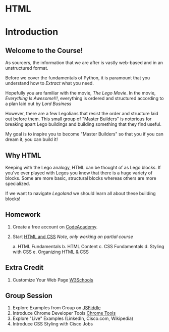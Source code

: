 # HTML
# Introduction
## Welcome to the Course!
As sourcers, the information that we are after is vastly web-based and in an unstructured format.

Before we cover the fundamentals of Python, it is paramount that you understand how to *Extract* what you need.

Hopefully you are familiar with the movie, *The Lego Movie*. In the movie, *Everything Is Awesome!!!*, everything is 
ordered and structured according to a plan laid out by *Lord Business*

However, there are a few Legolians that resist the order and structure laid out before them. This small group of 
"Master Builders" is notorious for breaking apart Lego buildings and building something that they find useful.

My goal is to inspire you to become "Master Builders" so that you if you can dream it, you can build it!

## Why HTML
Keeping with the Lego analogy, HTML can be thought of as Lego blocks. If you've ever played with Legos you know that
there is a huge variety of blocks. Some are more basic, structural blocks whereas others are more specialized.

If we want to navigate *Legoland* we should learn all about these building blocks!

## Homework
1. Create a free account on [CodeAcademy](https://www.codecademy.com).
2. Start [HTML and CSS](https://www.codecademy.com/learn/learn-html-css) *Note, only working on partial course*
    
    a. HTML Fundamentals
    b. HTML Content
    c. CSS Fundamentals
    d. Styling with CSS
    e. Organizing HTML & CSS

## Extra Credit
1. Customize Your Web Page [W3Schools](https://www.w3schools.com/html/tryit.asp?filename=tryhtml_default)

## Group Session
1. Explore Examples from Group on [JSFiddle](https://www.w3schools.com/html/tryit.asp?filename=tryhtml_default)
2. Introduce Chrome Developer Tools [Chrome Tools](https://developer.chrome.com/devtools)
3. Explore "Live" Examples (LinkedIn, Cisco.com, Wikipedia)
4. Introduce CSS Styling with Cisco Jobs





